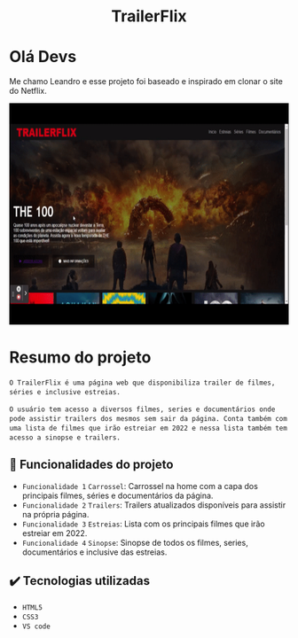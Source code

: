 <h1 align="center" font-size="bold" color-font="red"> TrailerFlix </h1>

# Olá Devs
<p> 
  Me chamo Leandro e esse projeto foi baseado e inspirado em clonar o site do Netflix.
</p>

<p align="center">
  <img width="600" height="400" src="src/assets/to_readme/TrailerFlix.gif">
</p>

# Resumo do projeto

<p>
  
  ``O TrailerFlix é uma página web que disponibiliza trailer de filmes, séries e inclusive estreias.``
  
  ``O usuário tem acesso a diversos filmes, series e documentários onde pode assistir trailers dos mesmos sem sair da página.
  Conta também com uma lista de filmes que irão estreiar em 2022 e nessa lista também tem acesso a sinopse e trailers.``

</p>

## 🔨 Funcionalidades do projeto

- `Funcionalidade 1` `Carrossel`: Carrossel na home com a capa dos principais filmes, séries e documentários da página.
- `Funcionalidade 2` `Trailers`: Trailers atualizados disponíveis para assistir na própria página.
- `Funcionalidade 3` `Estreias`: Lista com os principais filmes que irão estreiar em 2022.
- `Funcionalidade 4` `Sinopse`: Sinopse de todos os filmes, series, documentários e inclusive das estreias.

## ✔️ Tecnologias utilizadas

- ``HTML5``
- ``CSS3``
- ``VS code``
